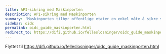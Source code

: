 ```yaml
---
title: API-sikring med Maskinporten
description: API-sikring med Maskinporten
summary: 'Maskinporten tilbyr offentlige etater en enkel måte å sikre sine APIer med virksomhetsautentisering og tilgangstyring.'
sidebar: oidc
permalink: oidc_guide_maskinporten.html 
redirect_to: https://difi.github.io/felleslosninger/oidc_guide_maskinporten.html
---
```

Flyttet til https://difi.github.io/felleslosninger/oidc_guide_maskinporten.html